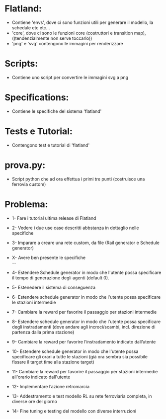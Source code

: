 # Flatland:   
- Contiene 'envs', dove ci sono funzioni utili per generare il modello, la schedule etc etc...    
- 'core', dove ci sono le funzioni core (costruttori e transition map), ((tendenzialmente non serve toccarlo))   
- 'png' e 'svg' contengono le immagini per renderizzare    

# Scripts:    
- Contiene uno script per convertire le immagini svg a png

# Specifications:
- Contiene le specifiche del sistema 'flatland'

# Tests e Tutorial:
- Contengono test e tutorial di 'flatland'

# prova.py:
- Script python che ad ora effettua i primi tre punti (costruisce una ferrovia custom)

# Problema:
- 1- Fare i tutorial ultima release di Flatland
- 2- Vedere i due use case descritti abbstanza in dettaglio nelle specifiche
- 3- Imparare a creare una rete custom, da file (Rail generator e Schedule generator)
- X- Avere ben presente le specifiche    
--
- 4- Estendere Schedule generator in modo che l'utente possa specificare il tempo di generazione degli agenti (default 0).
- 5- Estenedere il sistema di conseguenza
- 6- Estendere schedule generator in modo che l'utente possa specificare le stazioni intermedie
- 7- Cambiare la reward per favorire il passaggio per stazioni intermedie

- 8- Estendere schedule generator in modo che l'utente possa specificare degli instradamenti (dove andare agli incroci/scambi, incl. direzione di partenza dalla prima stazione)
- 9- Cambiare la reward per favorire l’instradamento indicato dall’utente
- 10- Estendere schedule generator in modo che l'utente possa specificare gli orari a tutte le stazioni (già ora sembra sia possibile fissare il target time alla stazione target)

- 11- Cambiare la reward per favorire il passaggio per stazioni intermedie all'orario indicato dall'utente

- 12- Implementare l’azione retromarcia

- 13- Addestramento e test modello RL su rete ferroviaria completa, in diverse ore del giorno
- 14- Fine tuning e testing del modello con diverse interruzioni
